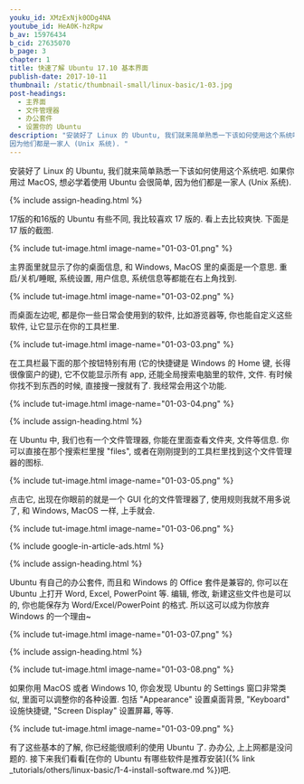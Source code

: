 ```yaml
---
youku_id: XMzExNjk0ODg4NA
youtube_id: HeA0K-hzRpw
b_av: 15976434
b_cid: 27635070
b_page: 3
chapter: 1
title: 快速了解 Ubuntu 17.10 基本界面
publish-date: 2017-10-11
thumbnail: /static/thumbnail-small/linux-basic/1-03.jpg
post-headings:
  - 主界面
  - 文件管理器
  - 办公套件
  - 设置你的 Ubuntu
description: "安装好了 Linux 的 Ubuntu, 我们就来简单熟悉一下该如何使用这个系统吧. 如果你用过 MacOS, 想必学着使用 Ubuntu 会很简单,
因为他们都是一家人 (Unix 系统). "
---
```


安装好了 Linux 的 Ubuntu, 我们就来简单熟悉一下该如何使用这个系统吧. 如果你用过 MacOS, 想必学着使用 Ubuntu 会很简单,
因为他们都是一家人 (Unix 系统).



{% include assign-heading.html %}

17版的和16版的 Ubuntu 有些不同, 我比较喜欢 17 版的. 看上去比较爽快. 下面是 17 版的截图.

{% include tut-image.html image-name="01-03-01.png" %}

主界面里就显示了你的桌面信息, 和 Windows, MacOS 里的桌面是一个意思.
重启/关机/睡眠, 系统设置, 用户信息, 系统信息等都能在右上角找到.

{% include tut-image.html image-name="01-03-02.png" %}

而桌面左边呢, 都是你一些日常会使用到的软件, 比如游览器等, 你也能自定义这些软件, 让它显示在你的工具栏里.

{% include tut-image.html image-name="01-03-03.png" %}

在工具栏最下面的那个按钮特别有用 (它的快捷键是 Windows 的 Home 键, 长得很像窗户的键),
它不仅能显示所有 app, 还能全局搜索电脑里的软件, 文件. 有时候你找不到东西的时候, 直接搜一搜就有了. 我经常会用这个功能.

{% include tut-image.html image-name="01-03-04.png" %}




{% include assign-heading.html %}

在 Ubuntu 中, 我们也有一个文件管理器, 你能在里面查看文件夹, 文件等信息. 你可以直接在那个搜索栏里搜 "files",
或者在刚刚提到的工具栏里找到这个文件管理器的图标.

{% include tut-image.html image-name="01-03-05.png" %}

点击它, 出现在你眼前的就是一个 GUI 化的文件管理器了, 使用规则我就不用多说了, 和 Windows, MacOS 一样, 上手就会.

{% include tut-image.html image-name="01-03-06.png" %}



{% include google-in-article-ads.html %}

{% include assign-heading.html %}

Ubuntu 有自己的办公套件, 而且和 Windows 的 Office 套件是兼容的, 你可以在 Ubuntu 上打开 Word, Excel, PowerPoint 等.
编辑, 修改, 新建这些文件也是可以的, 你也能保存为 Word/Excel/PowerPoint 的格式. 所以这可以成为你放弃 Windows 的一个理由~

{% include tut-image.html image-name="01-03-07.png" %}






{% include assign-heading.html %}

{% include tut-image.html image-name="01-03-08.png" %}

如果你用 MacOS 或者 Windows 10, 你会发现 Ubuntu 的 Settings 窗口非常类似, 里面可以调整你的各种设置.
包括 "Appearance" 设置桌面背景, "Keyboard" 设施快捷键, "Screen Display" 设置屏幕, 等等.

{% include tut-image.html image-name="01-03-09.png" %}


有了这些基本的了解, 你已经能很顺利的使用 Ubuntu 了. 办办公, 上上网都是没问题的.
接下来我们看看[在你的 Ubuntu 有哪些软件是推荐安装]({% link _tutorials/others/linux-basic/1-4-install-software.md %})吧.